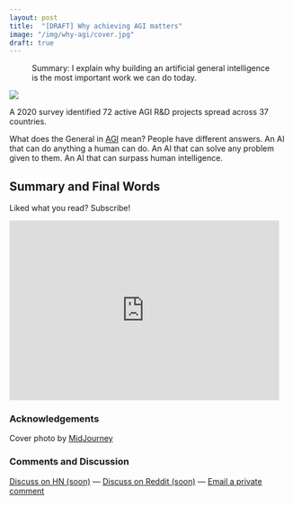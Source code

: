 ```yaml
---
layout: post
title:  "[DRAFT] Why achieving AGI matters"
image: "/img/why-agi/cover.jpg"
draft: true
---
```

<figure>
  <figcaption style="text-align: left">
  Summary: I explain why building an artificial general intelligence is the most important work we can do today. 
  </figcaption>
</figure>
<img class="cover rounded" src="{{ page.image }}">

A 2020 survey identified 72 active AGI R&D projects spread across 37 countries.

What does the General in [AGI](https://en.wikipedia.org/wiki/Artificial_general_intelligence) mean? People have different answers. An AI that can do anything a human can do. An AI that can solve any problem given to them. An AI that can surpass human intelligence. 

## Summary and Final Words 

Liked what you read? Subscribe!
<div style="text-align: center">
	<iframe style="display:block;" src="https://maraoz.substack.com/embed" width="480" height="320" style="border:1px solid #EEE; background:white;" frameborder="0" scrolling="no"></iframe>
</div>

### Acknowledgements
Cover photo by <a href="https://www.midjourney.com/">MidJourney</a>
  
### Comments and Discussion
[Discuss on HN (soon)]() — [Discuss on Reddit (soon)]() — [Email a private comment](mailto:naming@maraoz.com)



